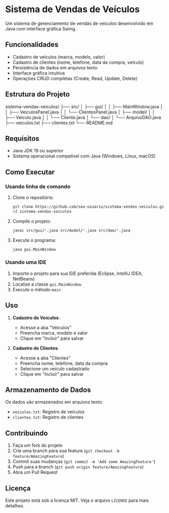 # Sistema de Vendas de Veículos

Um sistema de gerenciamento de vendas de veículos desenvolvido em Java com interface gráfica Swing.

## Funcionalidades

- Cadastro de veículos (marca, modelo, valor)
- Cadastro de clientes (nome, telefone, data da compra, veículo)
- Persistência de dados em arquivos texto
- Interface gráfica intuitiva
- Operações CRUD completas (Create, Read, Update, Delete)

## Estrutura do Projeto

sistema-vendas-veiculos/
├── src/
│ ├── gui/
│ │ ├── MainWindow.java
│ │ ├── VeiculosPanel.java
│ │ └── ClientesPanel.java
│ ├── model/
│ │ ├── Veiculo.java
│ │ └── Cliente.java
│ └── dao/
│ └── ArquivoDAO.java
├── veiculos.txt
├── clientes.txt
└── README.md

## Requisitos

- Java JDK 19 ou superior
- Sistema operacional compatível com Java (Windows, Linux, macOS)

## Como Executar

### Usando linha de comando

1. Clone o repositório:

   ```bash
   git clone https://github.com/seu-usuario/sistema-vendas-veiculos.git
   cd sistema-vendas-veiculos
   ```

2. Compile o projeto:

   ```bash
   javac src/gui/*.java src/model/*.java src/dao/*.java
   ```

3. Execute o programa:
   ```bash
   java gui.MainWindow
   ```

### Usando uma IDE

1. Importe o projeto para sua IDE preferida (Eclipse, IntelliJ IDEA, NetBeans)
2. Localize a classe `gui.MainWindow`
3. Execute o método `main`

## Uso

1. **Cadastro de Veículos**:

   - Acesse a aba "Veículos"
   - Preencha marca, modelo e valor
   - Clique em "Incluir" para salvar

2. **Cadastro de Clientes**:
   - Acesse a aba "Clientes"
   - Preencha nome, telefone, data da compra
   - Selecione um veículo cadastrado
   - Clique em "Incluir" para salvar

## Armazenamento de Dados

Os dados são armazenados em arquivos texto:

- `veiculos.txt`: Registro de veículos
- `clientes.txt`: Registro de clientes

## Contribuindo

1. Faça um fork do projeto
2. Crie uma branch para sua feature (`git checkout -b feature/AmazingFeature`)
3. Commit suas mudanças (`git commit -m 'Add some AmazingFeature'`)
4. Push para a branch (`git push origin feature/AmazingFeature`)
5. Abra um Pull Request

## Licença

Este projeto está sob a licença MIT. Veja o arquivo `LICENSE` para mais detalhes.
